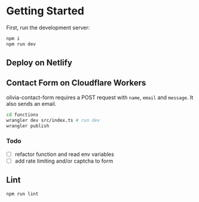 # Getting Started

First, run the development server:

```bash
npm i
npm run dev
```

## Deploy on Netlify

## Contact Form on Cloudflare Workers

olivia-contact-form requires a POST request with `name`, `email` and `message`.
It also sends an email.

```bash
cd functions
wrangler dev src/index.ts # run dev
wrangler publish
```

### Todo

- [ ] refactor function and read env variables
- [ ] add rate limiting and/or captcha to form

## Lint

```bash
npm run lint
```
